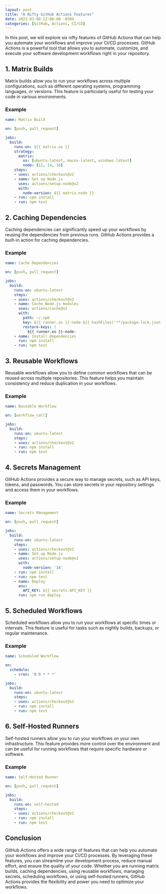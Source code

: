 ```yaml
---
layout: post
title: "6 Nifty GitHub Actions Features"
date: 2023-03-08 12:00:00 -0500
categories: [GitHub, Actions, CI/CD]
---
```


In this post, we will explore six nifty features of GitHub Actions that can help you automate your workflows and improve your CI/CD processes. GitHub Actions is a powerful tool that allows you to automate, customize, and execute your software development workflows right in your repository.

## 1. Matrix Builds

Matrix builds allow you to run your workflows across multiple configurations, such as different operating systems, programming languages, or versions. This feature is particularly useful for testing your code in various environments.

### Example

```yaml
name: Matrix Build

on: [push, pull_request]

jobs:
  build:
    runs-on: ${{ matrix.os }}
    strategy:
      matrix:
        os: [ubuntu-latest, macos-latest, windows-latest]
        node: [12, 14, 16]
    steps:
    - uses: actions/checkout@v2
    - name: Set up Node.js
      uses: actions/setup-node@v2
      with:
        node-version: ${{ matrix.node }}
    - run: npm install
    - run: npm test
```

## 2. Caching Dependencies

Caching dependencies can significantly speed up your workflows by reusing the dependencies from previous runs. GitHub Actions provides a built-in action for caching dependencies.

### Example

```yaml
name: Cache Dependencies

on: [push, pull_request]

jobs:
  build:
    runs-on: ubuntu-latest
    steps:
    - uses: actions/checkout@v2
    - name: Cache Node.js modules
      uses: actions/cache@v2
      with:
        path: ~/.npm
        key: ${{ runner.os }}-node-${{ hashFiles('**/package-lock.json') }}
        restore-keys: |
          ${{ runner.os }}-node-
    - name: Install Dependencies
      run: npm install
    - run: npm test
```

## 3. Reusable Workflows

Reusable workflows allow you to define common workflows that can be reused across multiple repositories. This feature helps you maintain consistency and reduce duplication in your workflows.

### Example

```yaml
name: Reusable Workflow

on: [workflow_call]

jobs:
  build:
    runs-on: ubuntu-latest
    steps:
    - uses: actions/checkout@v2
    - run: npm install
    - run: npm test
```

## 4. Secrets Management

GitHub Actions provides a secure way to manage secrets, such as API keys, tokens, and passwords. You can store secrets in your repository settings and access them in your workflows.

### Example

```yaml
name: Secrets Management

on: [push, pull_request]

jobs:
  build:
    runs-on: ubuntu-latest
    steps:
    - uses: actions/checkout@v2
    - name: Set up Node.js
      uses: actions/setup-node@v2
      with:
        node-version: '14'
    - run: npm install
    - run: npm test
    - name: Deploy
      env:
        API_KEY: ${{ secrets.API_KEY }}
      run: npm run deploy
```

## 5. Scheduled Workflows

Scheduled workflows allow you to run your workflows at specific times or intervals. This feature is useful for tasks such as nightly builds, backups, or regular maintenance.

### Example

```yaml
name: Scheduled Workflow

on:
  schedule:
    - cron: '0 0 * * *'

jobs:
  build:
    runs-on: ubuntu-latest
    steps:
    - uses: actions/checkout@v2
    - run: npm install
    - run: npm test
```

## 6. Self-Hosted Runners

Self-hosted runners allow you to run your workflows on your own infrastructure. This feature provides more control over the environment and can be useful for running workflows that require specific hardware or software.

### Example

```yaml
name: Self-Hosted Runner

on: [push, pull_request]

jobs:
  build:
    runs-on: self-hosted
    steps:
    - uses: actions/checkout@v2
    - run: npm install
    - run: npm test
```

## Conclusion

GitHub Actions offers a wide range of features that can help you automate your workflows and improve your CI/CD processes. By leveraging these features, you can streamline your development process, reduce manual effort, and ensure the quality of your code. Whether you are running matrix builds, caching dependencies, using reusable workflows, managing secrets, scheduling workflows, or using self-hosted runners, GitHub Actions provides the flexibility and power you need to optimize your workflows.
